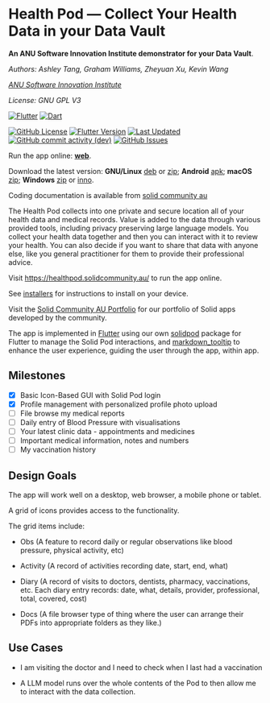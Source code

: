 # Health Pod &mdash; Collect Your Health Data in your Data Vault

**An ANU Software Innovation Institute demonstrator for your Data Vault**.

*Authors: Ashley Tang, Graham Williams, Zheyuan Xu, Kevin Wang*

*[ANU Software Innovation Institute](https://sii.anu.edu.au)*

*License: GNU GPL V3*

[![Flutter](https://img.shields.io/badge/Flutter-%2302569B.svg?style=for-the-badge&logo=Flutter&logoColor=white)](https://flutter.dev)
[![Dart](https://img.shields.io/badge/dart-%230175C2.svg?style=for-the-badge&logo=dart&logoColor=white)](https://dart.dev)

[![GitHub License](https://img.shields.io/github/license/anusii/healthpod)](https://github.com/anusii/healthpod/blob/dev/LICENSE)
[![Flutter Version](https://img.shields.io/badge/dynamic/yaml?url=https://raw.githubusercontent.com/anusii/healthpod/master/pubspec.yaml&query=$.version&label=version)](https://github.com/anusii/healthpod/blob/dev/CHANGELOG.md)
[![Last Updated](https://img.shields.io/github/last-commit/anusii/healthpod?label=last%20updated)](https://github.com/anusii/healthpod/commits/dev/)
[![GitHub commit activity (dev)](https://img.shields.io/github/commit-activity/w/anusii/healthpod/dev)](https://github.com/anusii/healthpod/commits/dev/)
[![GitHub Issues](https://img.shields.io/github/issues/anusii/healthpod)](https://github.com/anusii/healthpod/issues)

Run the app online: [**web**](https://healthpod.solidcommunity.au).

Download the latest version:
**GNU/Linux**
[deb](https://solidcommunity.au/installers/healthpod_amd64.deb) or
[zip](https://solidcommunity.au/installers/healthpod-dev-linux.zip);
**Android**
[apk](https://solidcommunity.au/installers/healthpod.apk);
**macOS**
[zip](https://solidcommunity.au/installers/healthpod-dev-macos.zip);
**Windows**
[zip](https://solidcommunity.au/installers/healthpod-dev-windows.zip) or
[inno](https://solidcommunity.au/installers/healthpod-dev-windows-inno.exe).

Coding documentation is available from [solid community
au](https://solidcommunity.au/docs/healthpod)

The Health Pod collects into one private and secure location all of
your health data and medical records. Value is added to the data
through various provided tools, including privacy preserving large
language models. You collect your health data together and then you
can interact with it to review your health. You can also decide if you
want to share that data with anyone else, like you general
practitioner for them to provide their professional advice.

Visit https://healthpod.solidcommunity.au/ to run the app online.

See [installers](installers/README.md) for instructions to install on
your device.

Visit the [Solid Community AU Portfolio](https://solidcommunity.au)
for our portfolio of Solid apps developed by the community.

The app is implemented in [Flutter](https://flutter.dev) using our own
[solidpod](https://pub.dev/packages/solidpod) package for Flutter to
manage the Solid Pod interactions, and
[markdown_tooltip](https://pub.dev/packages/markdown_tooltip) to
enhance the user experience, guiding the user through the app, within
app.

## Milestones

- [X] Basic Icon-Based GUI with Solid Pod login
- [X] Profile management with personalized profile photo upload
- [ ] File browse my medical reports
- [ ] Daily entry of Blood Pressure with visualisations
- [ ] Your latest clinic data - appointments and medicines
- [ ] Important medical information, notes and numbers
- [ ] My vaccination history

## Design Goals

The app will work well on a desktop, web browser, a mobile phone or
tablet.

A grid of icons provides access to the functionality.

The grid items include:

+ Obs (A feature to record daily or regular observations like
  blood pressure, physical activity, etc)

+ Activity (A record of activities recording date, start, end, what)

+ Diary (A record of visits to doctors, dentists, pharmacy,
  vaccinations, etc. Each diary entry records: date, what, details,
  provider, professional, total, covered, cost)

+ Docs (A file browser type of thing where the user can arrange their
  PDFs into appropriate folders as they like.)

## Use Cases

+ I am visiting the doctor and I need to check when I last had a
  vaccination

+ A LLM model runs over the whole contents of the Pod to then allow me
  to interact with the data collection.
